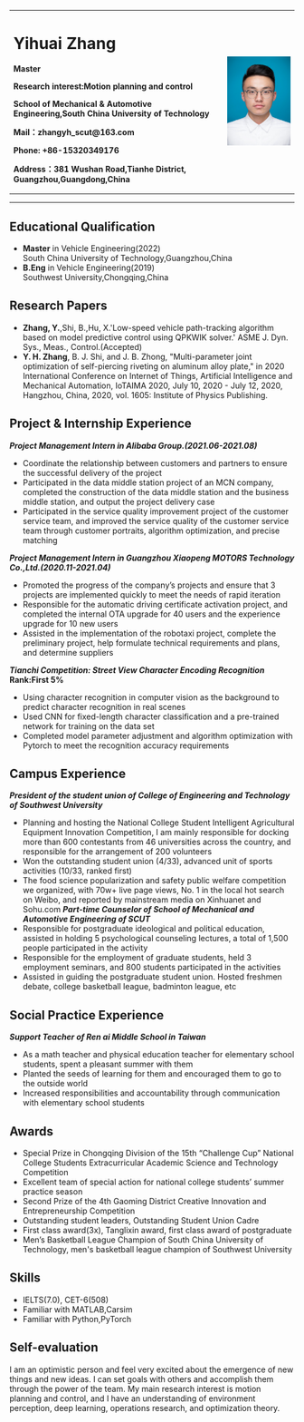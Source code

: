 <div>
<table border="0">
  <tr>
    <td width="75%">
      <h1>Yihuai Zhang</h1>
      <p><b>Master</b></p>
      <p><b>Research interest:Motion planning and control</b></p>
      <p><b>School of Mechanical & Automotive Engineering,South China University of Technology</b></p>
      <p><b>Mail：zhangyh_scut@163.com</b></p>
      <p><b>Phone: +86-15320349176</b></p>
      <p><b>Address：381 Wushan Road,Tianhe District, Guangzhou,Guangdong,China</b></p>
    </td>
    <td width="25%">
      <img src="https://github.com/curryzyang/Yihuai-Zhang-CV/blob/master/yhzhang.jpg" width="100%">
    </td>
  </tr>
</table>
</div>


---


## Educational Qualification
- **Master** in Vehicle Engineering(2022)<br />South China University of Technology,Guangzhou,China
- **B.Eng** in Vehicle Engineering(2019)<br />Southwest University,Chongqing,China

## Research Papers
- **Zhang, Y.**,Shi, B.,Hu, X.'Low-speed vehicle path-tracking algorithm based on model predictive control using QPKWIK solver.' ASME J. Dyn. Sys., Meas., Control.(Accepted)
- **Y. H. Zhang**, B. J. Shi, and J. B. Zhong, "Multi-parameter joint optimization of self-piercing riveting on aluminum alloy plate," in 2020 International Conference on Internet of Things, Artificial Intelligence and Mechanical Automation, IoTAIMA 2020, July 10, 2020 - July 12, 2020, Hangzhou, China, 2020, vol. 1605: Institute of Physics Publishing.

## Project & Internship Experience

 ***Project Management Intern in Alibaba Group.(2021.06-2021.08)***
- Coordinate the relationship between customers and partners to ensure the successful delivery of the project
- Participated in the data middle station project of an MCN company, completed the construction of the data middle station and the business middle station, and output the project delivery case
- Participated in the service quality improvement project of the customer service team, and improved the service quality of the customer service team through customer portraits, algorithm optimization, and precise matching

 ***Project Management Intern in Guangzhou Xiaopeng MOTORS Technology Co.,Ltd.(2020.11-2021.04)***
- Promoted the progress of the company’s projects and ensure that 3 projects are implemented quickly to meet the needs of rapid iteration
- Responsible for the automatic driving certificate activation project, and completed the internal OTA upgrade for 40 users and the experience upgrade for 10 new users
- Assisted in the implementation of the robotaxi project, complete the preliminary project, help formulate technical requirements and plans, and determine suppliers

 ***Tianchi Competition: Street View Character Encoding Recognition***  **Rank:First 5%**
- Using character recognition in computer vision as the background to predict character recognition in real scenes
- Used CNN for fixed-length character classification and a pre-trained network for training on the data set
- Completed model parameter adjustment and algorithm optimization with Pytorch to meet the recognition accuracy requirements

## Campus Experience
 ***President of the student union of College of Engineering and Technology of Southwest University***
- Planning and hosting the National College Student Intelligent Agricultural Equipment Innovation Competition, I am mainly responsible for docking more than 600 contestants from 46 universities across the country, and responsible for the arrangement of 200 volunteers
- Won the outstanding student union (4/33), advanced unit of sports activities (10/33, ranked first)
- The food science popularization and safety public welfare competition we organized, with 70w+ live page views, No. 1 in the local hot search on Weibo, and reported by mainstream media on Xinhuanet and Sohu.com
 ***Part-time Counselor of School of Mechanical and Automotive Engineering of SCUT***
- Responsible for postgraduate ideological and political education, assisted in holding 5 psychological counseling lectures, a total of 1,500 people participated in the activity
- Responsible for the employment of graduate students, held 3 employment seminars, and 800 students participated in the activities
- Assisted in guiding the postgraduate student union. Hosted freshmen debate, college basketball league, badminton league, etc

## Social Practice Experience
 ***Support Teacher of Ren ai Middle School in Taiwan***
- As a math teacher and physical education teacher for elementary school students, spent a pleasant summer with them
- Planted the seeds of learning for them and encouraged them to go to the outside world
- Increased responsibilities and accountability through communication with elementary school students

## Awards
- Special Prize in Chongqing Division of the 15th “Challenge Cup” National College Students Extracurricular Academic Science and Technology Competition
- Excellent team of special action for national college students’ summer practice season
- Second Prize of the 4th Gaoming District Creative Innovation and Entrepreneurship Competition
- Outstanding student leaders, Outstanding Student Union Cadre
- First class award(3x), Tanglixin award, first class award of postgraduate
- Men’s Basketball League Champion of South China University of Technology, men's basketball league champion of Southwest University

## Skills
- IELTS(7.0), CET-6(508) 
- Familiar with MATLAB,Carsim
- Familiar with Python,PyTorch

## Self-evaluation
 I am an optimistic person and feel very excited about the emergence of new things and new ideas. I can set goals with others and accomplish them through the power of the team. 
 My main research interest is motion planning and control, and I have an understanding of environment perception, deep learning, operations research, and optimization theory.
